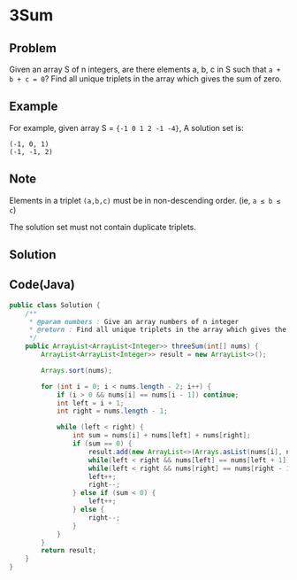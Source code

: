 3Sum
===

Problem
-------

Given an array S of n integers, are there elements a, b, c in S such that ``a + b + c = 0``? Find all unique triplets in the array which gives the sum of zero.

Example
-------

For example, given array S = ``{-1 0 1 2 -1 -4}``, A solution set is:

    (-1, 0, 1)
    (-1, -1, 2)

Note
---------

Elements in a triplet ``(a,b,c)`` must be in non-descending order. (ie, ``a ≤ b ≤ c``)

The solution set must not contain duplicate triplets.


Solution
--------




Code(Java)
----------

```java
public class Solution {
    /**
     * @param numbers : Give an array numbers of n integer
     * @return : Find all unique triplets in the array which gives the sum of zero.
     */
    public ArrayList<ArrayList<Integer>> threeSum(int[] nums) {
        ArrayList<ArrayList<Integer>> result = new ArrayList<>();

        Arrays.sort(nums);

        for (int i = 0; i < nums.length - 2; i++) {
            if (i > 0 && nums[i] == nums[i - 1]) continue;
            int left = i + 1;
            int right = nums.length - 1;

            while (left < right) {
                int sum = nums[i] + nums[left] + nums[right];
                if (sum == 0) {
                    result.add(new ArrayList<>(Arrays.asList(nums[i], nums[left], nums[right])));
                    while(left < right && nums[left] == nums[left + 1]) left++;
                    while(left < right && nums[right] == nums[right - 1]) right--;
                    left++;
                    right--;
                } else if (sum < 0) {
                    left++;
                } else {
                    right--;
                }
            }
        }
        return result;
    }
}
```